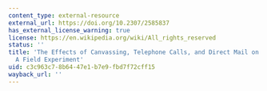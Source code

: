 ```yaml
---
content_type: external-resource
external_url: https://doi.org/10.2307/2585837
has_external_license_warning: true
license: https://en.wikipedia.org/wiki/All_rights_reserved
status: ''
title: 'The Effects of Canvassing, Telephone Calls, and Direct Mail on Voter Turnout:
  A Field Experiment'
uid: c3c963c7-8b64-47e1-b7e9-fbd7f72cff15
wayback_url: ''
---
```


